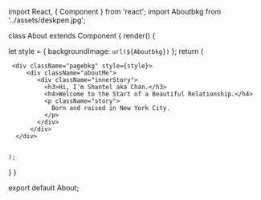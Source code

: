 import React, { Component } from 'react';
import Aboutbkg from '../assets/deskpen.jpg';


class About extends Component {
  render() {

  let style = { backgroundImage: `url(${Aboutbkg})` };
    return (

     <div className="pagebkg" style={style}>
         <div className="aboutMe">
            <div className="innerStory">
              <h3>Hi, I'm Shantel aka Chan.</h3>
              <h4>Welcome to the Start of a Beautiful Relationship.</h4>
              <p className="story">
                Born and raised in New York City.
              </p>
            </div>
          </div>
      </div>


    );
  }
}

export default About;
